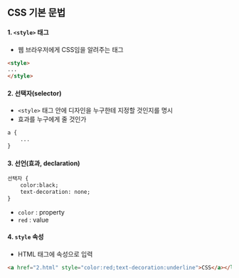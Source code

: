 ## CSS 기본 문법

#### 1. `<style>` 태그

- 웹 브라우저에게 CSS임을 알려주는 태그

```html
<style>
...
</style>
```



#### 2. 선택자(selector)

- `<style>` 태그 안에 디자인을 누구한테 지정할 것인지를 명시
- 효과를 누구에게 줄 것인가

```html
a {
	...
}
```



#### 3. 선언(효과, declaration)

```html
선택자 {
	color:black;
	text-decoration: none;
}
```

- `color` : property 
- `red` : value



#### 4. `style` 속성

- HTML 태그에 속성으로 입력

```html
<a href="2.html" style="color:red;text-decoration:underline">CSS</a></li>
```


